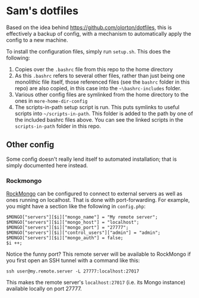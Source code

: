# Sam's dotfiles

Based on the idea behind https://github.com/olorton/dotfiles, this is effectively a backup of config, with a mechanism to automatically apply the config to a new machine.

To install the configuration files, simply run `setup.sh`.  This does the following:

1. Copies over the `.bashrc` file from this repo to the home directory
2. As this `.bashrc` refers to several other files, rather than just being one monolithic file itself, those referenced files (see the `bashrc` folder in this repo) are also copied, in this case into the `~\bashrc-includes` folder.
3. Various other config files are symlinked from the home directory to the ones in `more-home-dir-config`
4. The scripts-in-path setup script is run.  This puts symlinks to useful scripts into `~/scripts-in-path`.  This folder is added to the path by one of the included bashrc files above.  You can see the linked scripts in the `scripts-in-path` folder in this repo.

## Other config

Some config doesn't really lend itself to automated installation; that is simply documented here instead.

### Rockmongo

[RockMongo](http://rockmongo.com) can be configured to connect to external servers as well as ones running on localhost.  That is done with port-forwarding.  For example, you might have a section like the following in `config.php`:

    $MONGO["servers"][$i]["mongo_name"] = "My remote server";
    $MONGO["servers"][$i]["mongo_host"] = "localhost";
    $MONGO["servers"][$i]["mongo_port"] = "27777";
    $MONGO["servers"][$i]["control_users"]["admin"] = "admin";
    $MONGO["servers"][$i]["mongo_auth"] = false;
    $i ++;

Notice the funny port?  This remote server will be available to RockMongo if you first open an SSH tunnel with a command like this:

    ssh user@my.remote.server -L 27777:localhost:27017

This makes the remote server's `localhost:27017` (i.e. its Mongo instance) available locally on port 27777.
